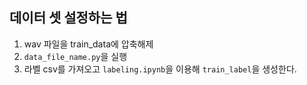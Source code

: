 ## 데이터 셋 설정하는 법 
1. wav 파일을 train_data에 압축해제
2. `data_file_name.py`을 실행
3. 라벨 csv를 가져오고 `labeling.ipynb`을 이용해 `train_label`을 생성한다.   
